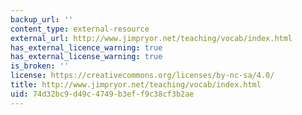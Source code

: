 ```yaml
---
backup_url: ''
content_type: external-resource
external_url: http://www.jimpryor.net/teaching/vocab/index.html
has_external_licence_warning: true
has_external_license_warning: true
is_broken: ''
license: https://creativecommons.org/licenses/by-nc-sa/4.0/
title: http://www.jimpryor.net/teaching/vocab/index.html
uid: 74d32bc9-d49c-4749-b3ef-f9c38cf3b2ae
---
```


